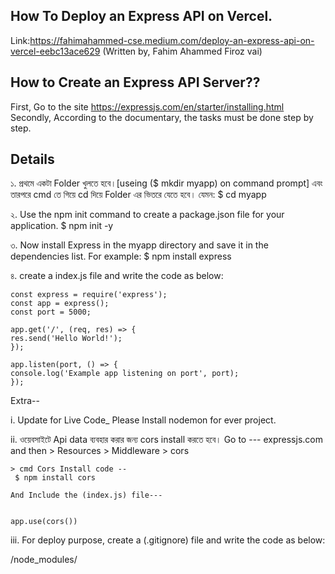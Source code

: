 ## How To Deploy an Express API on Vercel.
Link:https://fahimahammed-cse.medium.com/deploy-an-express-api-on-vercel-eebc13ace629 (Written by, Fahim Ahammed Firoz vai)

## How to Create an Express API Server??
First, Go to the site https://expressjs.com/en/starter/installing.html
Secondly, According to the documentary, the tasks must be done step by step.

## Details
১. প্রথমে একটা Folder খুলতে হবে।[useing ($ mkdir myapp) on command prompt]
এবং তারপরে cmd তে গিয়ে cd দিয়ে Folder এর ভিতরে যেতে হবে। যেমন: $ cd myapp

২. Use the npm init command to create a package.json file for your application. 
$ npm init -y

৩. Now install Express in the myapp directory and save it in the dependencies list. For example:
$ npm install express

৪. create a index.js file and write the code as below:


    const express = require('express');
    const app = express();
    const port = 5000;

    app.get('/', (req, res) => {
    res.send('Hello World!');
    });

    app.listen(port, () => {
    console.log('Example app listening on port', port);
    });

                                                        
Extra--

i. Update for Live Code_ Please Install nodemon for ever project.

ii. ওয়েবসাইটে Api data ব্যবহার করার জন্য cors install  করতে হবে।
    Go to --- expressjs.com and then > Resources > Middleware > cors

    > cmd Cors Install code --
     $ npm install cors

    And Include the (index.js) file---


    app.use(cors())
                

iii. For deploy purpose, create a (.gitignore) file and write the code as below:

/node_modules/
  

